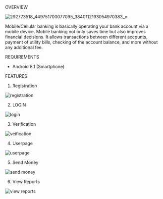 OVERVIEW

![292773518_449751700077095_3840112193054970383_n](https://user-images.githubusercontent.com/109512611/180120609-30056368-0a8a-4f0b-9c8f-a7573d33d4cf.png)

Mobile/Cellular banking is basically operating your bank account via a mobile device. Mobile banking not only saves time but also improves financial decisions. It allows transactions between different accounts, payment of utility bills, checking of the account balance, and more without any additional fee.

REQUIREMENTS

- Android 8.1 (Smartphone)

FEATURES

1. Registration

![registration](https://user-images.githubusercontent.com/109512611/180120843-7a2dc234-3590-4d2a-a3de-72138e0799e3.png)

2. LOGIN

![login](https://user-images.githubusercontent.com/109512611/180121168-d31fc7c9-a619-4603-acc3-43e70f0bc74b.png)

3. Verification

![veification](https://user-images.githubusercontent.com/109512611/180121224-a420b9b6-73bd-40e1-a54f-0b8b07d7361d.png)

4. Userpage

![userpage](https://user-images.githubusercontent.com/109512611/180121249-48c18ef7-3ac5-44fa-9d11-dc2f9fb55100.png)

5. Send Money

![send money](https://user-images.githubusercontent.com/109512611/180121287-27fb7d8a-5433-4f8f-8da5-17c72179f7df.jpg)

6. View Reports

![view reports](https://user-images.githubusercontent.com/109512611/180121666-4f8435e4-e585-44a0-b646-e1a9e8aca19b.png)
